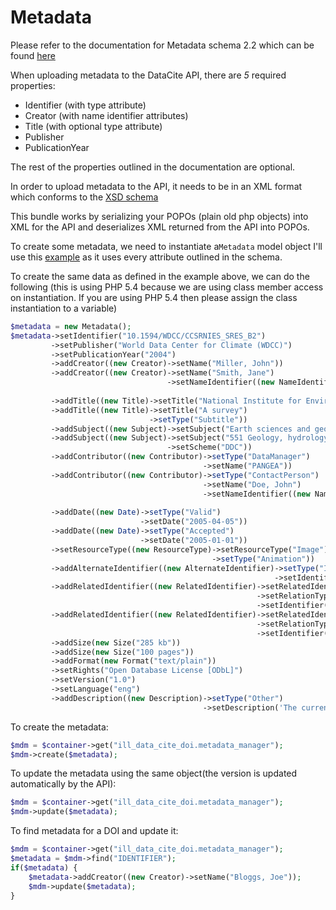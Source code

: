 Metadata
========

Please refer to the documentation for Metadata schema 2.2 which can be found [here](http://schema.datacite.org/meta/kernel-2.2/index.html)

When uploading metadata to the DataCite API, there are *5* required properties:

* Identifier (with type attribute)
* Creator (with name identifier attributes)
* Title (with optional type attribute)
* Publisher
* PublicationYear

The rest of the properties outlined in the documentation are optional.

In order to upload metadata to the API, it needs to be in an XML format which conforms to the [XSD schema](http://schema.datacite.org/meta/kernel-2.2/metadata.xsd)

This bundle works by serializing your POPOs (plain old php objects) into XML for the API and deserializes XML returned from the API into POPOs.

To create some metadata, we need to instantiate a`Metadata` model object I'll use this [example](http://schema.datacite.org/meta/kernel-2.2/example/datacite-metadata-sample-v2.2.xml) as it uses every attribute outlined in the schema.

To create the same data as defined in the example above, we can do the following (this is using PHP 5.4 because we are using class member access on instantiation. If you are using PHP 5.4 then please assign the class instantiation to a variable)
``` php
$metadata = new Metadata();
$metadata->setIdentifier("10.1594/WDCC/CCSRNIES_SRES_B2")
         ->setPublisher("World Data Center for Climate (WDCC)")
         ->setPublicationYear("2004")
         ->addCreator((new Creator)->setName("Miller, John"))
         ->addCreator((new Creator)->setName("Smith, Jane")
                                   ->setNameIdentifier((new NameIdentifier)->setScheme("ISNI")
                                                                           ->setIdentifier("1422 4586 3573 0476")))
         ->addTitle((new Title)->setTitle("National Institute for Environmental Studies and Center for Climate System Research Japan"))
         ->addTitle((new Title)->setTitle("A survey")
                               ->setType("Subtitle"))
         ->addSubject((new Subject)->setSubject("Earth sciences and geology"))
         ->addSubject((new Subject)->setSubject("551 Geology, hydrology, meteorology")
                                   ->setScheme("DDC"))
         ->addContributor((new Contributor)->setType("DataManager")
                                           ->setName("PANGEA"))
         ->addContributor((new Contributor)->setType("ContactPerson")
                                           ->setName("Doe, John")
                                           ->setNameIdentifier((new NameIdentifier)->setScheme("ORCID")
                                                                                   ->setIdentifier("xyz780")))
         ->addDate((new Date)->setType("Valid")
                             ->setDate("2005-04-05"))
         ->addDate((new Date)->setType("Accepted")
                             ->setDate("2005-01-01"))
         ->setResourceType((new ResourceType)->setResourceType("Image")
                                             ->setType("Animation"))
         ->addAlternateIdentifier((new AlternateIdentifier)->setType("ISBN")
                                                           ->setIdentifier("937-0-1234-56789-X"))
         ->addRelatedIdentifier((new RelatedIdentifier)->setRelatedIdentifierType("DOI")
                                                       ->setRelationType("IsCitedBy")
                                                       ->setIdentifier("10.1234/testpub"))
         ->addRelatedIdentifier((new RelatedIdentifier)->setRelatedIdentifierType("DOI")
                                                       ->setRelationType("IsCitedBy")
                                                       ->setIdentifier("10.1234/testpub"))
         ->addSize(new Size("285 kb"))
         ->addSize(new Size("100 pages"))
         ->addFormat(new Format("text/plain"))
         ->setRights("Open Database License [ODbL]")
         ->setVersion("1.0")
         ->setLanguage("eng")
         ->addDescription((new Description)->setType("Other")
                                           ->setDescription('The current xml-example for a DataCite record is the official example from the documentation.<br/>Please look on datacite.org to find the newest versions of sample data and schemas.'));
```

To create the metadata:

``` php
$mdm = $container->get("ill_data_cite_doi.metadata_manager");
$mdm->create($metadata);
```

To update the metadata using the same object(the version is updated automatically by the API):

``` php
$mdm = $container->get("ill_data_cite_doi.metadata_manager");
$mdm->update($metadata);
```

To find metadata for a DOI and update it:

```php
$mdm = $container->get("ill_data_cite_doi.metadata_manager");
$metadata = $mdm->find("IDENTIFIER");
if($metadata) {
    $metadata->addCreator((new Creator)->setName("Bloggs, Joe"));
    $mdm->update($metadata);
}
```
